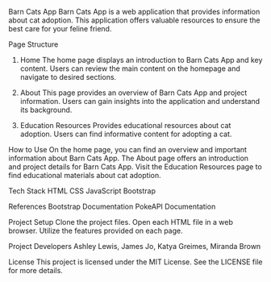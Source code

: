 Barn Cats App
Barn Cats App is a web application that provides information about cat adoption. This application offers valuable resources to ensure the best care for your feline friend.

Page Structure
1. Home
The home page displays an introduction to Barn Cats App and key content. Users can review the main content on the homepage and navigate to desired sections.

2. About
This page provides an overview of Barn Cats App and project information. Users can gain insights into the application and understand its background.

3. Education Resources
Provides educational resources about cat adoption. Users can find informative content for adopting a cat.

How to Use
On the home page, you can find an overview and important information about Barn Cats App.
The About page offers an introduction and project details for Barn Cats App.
Visit the Education Resources page to find educational materials about cat adoption.

Tech Stack
HTML
CSS
JavaScript
Bootstrap

References
Bootstrap Documentation
PokeAPI Documentation

Project Setup
Clone the project files.
Open each HTML file in a web browser.
Utilize the features provided on each page.

Project Developers
Ashley Lewis, James Jo, Katya Greimes, Miranda Brown 

License
This project is licensed under the MIT License. See the LICENSE file for more details.
